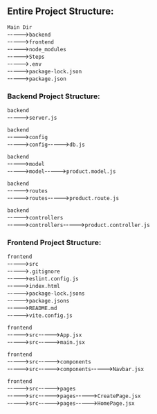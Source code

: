 ## Entire Project Structure:  
`Main Dir`  
----->`backend`  
----->`frontend`  
----->`node_modules`  
----->`Steps`  
----->`.env`  
----->`package-lock.json`  
----->`package.json`  

### Backend Project Structure:  
`backend`  
----->`server.js`

`backend`  
----->`config`  
----->`config`----->`db.js`  

`backend`  
----->`model`  
----->`model`----->`product.model.js`  

`backend`  
----->`routes`  
----->`routes`----->`product.route.js`  

`backend`  
----->`controllers`  
----->`controllers`----->`product.controller.js`  

### Frontend Project Structure:  
`frontend`  
----->`src`  
----->`.gitignore`    
----->`eslint.config.js`    
----->`index.html`    
----->`package-lock.jsons`    
----->`package.jsons`    
----->`README.md`    
----->`vite.config.js`    

`frontend`  
----->`src`----->`App.jsx`  
----->`src`----->`main.jsx`  

`frontend`  
----->`src`----->`components`  
----->`src`----->`components`----->`Navbar.jsx`  

`frontend`  
----->`src`----->`pages`  
----->`src`----->`pages`----->`CreatePage.jsx`  
----->`src`----->`pages`----->`HomePage.jsx`  